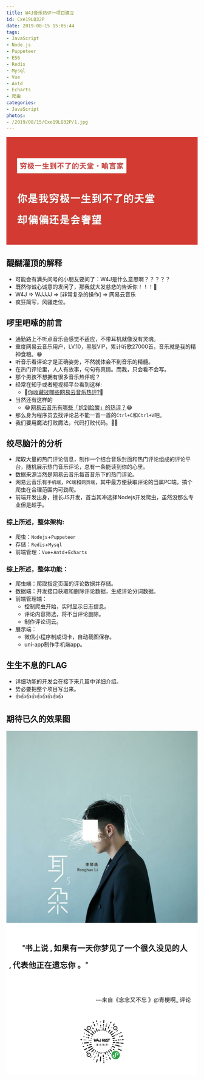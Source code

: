 ```yaml
---
title: W4J音乐热评一项目建立
id: Cxe19LQ32P
date: 2019-08-15 15:05:44
tags:
- JavaScript
- Node.js
- Puppeteer
- ES6
- Redis
- Mysql
- Vue
- Antd
- Echarts
- 爬虫
categories:
- JavaScript
photos:
- /2019/08/15/Cxe19LQ32P/1.jpg
---
```

![](W4J音乐热评一项目建立/1.jpg)

## 醍醐灌顶的解释

- 可能会有满头问号的小朋友要问了：W4J是什么意思啊？？？？？
- 既然你诚心诚意的发问了，那我就大发慈悲的告诉你！！！🚀
- W4J => WJJJJ => [非常复杂的操作] => 网易云音乐
- 疯狂简写，风骚走位。

## 啰里吧嗦的前言

- 通勤路上不听点音乐会感觉不适应，不带耳机就像没有灵魂。
- 重度网易云音乐用户，LV.10，黑胶VIP，累计听歌27000首，音乐就是我的精神食粮。😁
- 听音乐看评论才是正确姿势，不然就体会不到音乐的精髓。
- 在热门评论里，人人有故事，句句有真情。而我，只会看不会写。
- 那个男孩不想拥有很多音乐热评呢？
- 经常在知乎或者短视频平台看到这样:
  - 📃[你收藏过哪些网易云音乐热评?](https://www.zhihu.com/question/324405640/answer/810397234)📃
- 当然还有这样的
  - 😂[网易云音乐有哪些「尬到脸酸」的热评？](https://www.zhihu.com/question/62908408/answer/207368408)😂
- 那么身为程序员去找评论总不能一首一首的`Ctrl+C`和`Ctrl+V`吧。
- 我们要用魔法打败魔法，代码打败代码。🧙‍♂️
  
## 绞尽脑汁的分析

- 爬取大量的热门评论信息，制作一个结合音乐封面和热门评论组成的评论平台，随机展示热门音乐评论，总有一条能读到你的心里。
- 数据来源当然是网易云音乐每首音乐下的热门评论。
- 网易云音乐有`手机端`，`PC端`和`网页端`，其中最方便获取评论的当属PC端，搞个爬虫在合理范围内可劲爬。
- 前端开发出身，擅长JS开发，首当其冲选择Nodejs开发爬虫，虽然没那么专业但是趁手。
### 综上所述，整体架构:

- 爬虫：`Nodejs`+`Puppeteer`
- 存储：`Redis`+`Mysql`
- 前端管理：`Vue`+`Antd`+`Echarts`

### 综上所述，整体功能：

- 爬虫端：爬取指定页面的评论数据并存储。
- 数据端：开发接口获取和删除评论数据，生成评论分词数据。
- 前端管理端：
    - 控制爬虫开始，实时显示日志信息。
    - 评论内容筛选，将不当评论删除。
    - 制作评论词云。
- 展示端：
  - 微信小程序制成词卡，自动截图保存。
  - uni-app制作手机端app。

## 生生不息的FLAG

- 详细功能的开发会在接下来几篇中详细介绍。
- 势必要把整个项目写出来。
- 👍👍👍👍👍👍👍👍👍

## 期待已久的效果图

![](W4J音乐热评一项目建立/3.png)
